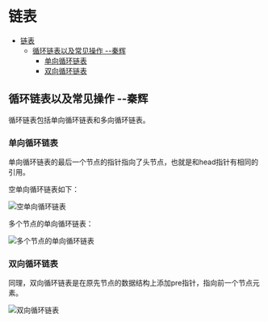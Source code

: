 # 链表

<!-- TOC -->

- [链表](#链表)
    - [循环链表以及常见操作 --秦辉](#循环链表以及常见操作---秦辉)
        - [单向循环链表](#单向循环链表)
        - [双向循环链表](#双向循环链表)

<!-- /TOC -->

## 循环链表以及常见操作 --秦辉

循环链表包括单向循环链表和多向循环链表。

### 单向循环链表

单向循环链表的最后一个节点的指针指向了头节点，也就是和head指针有相同的引用。

空单向循环链表如下：

![空单向循环链表](https://upload-images.jianshu.io/upload_images/4933701-27625b6b7ce47f87.png?imageMogr2/auto-orient/strip|imageView2/2/w/227/format/webp)

多个节点的单向循环链表：

![多个节点的单向循环链表](https://upload-images.jianshu.io/upload_images/4933701-0c04380e70b17281.png?imageMogr2/auto-orient/strip|imageView2/2/w/623/format/webp)

### 双向循环链表

同理，双向循环链表是在原先节点的数据结构上添加pre指针，指向前一个节点元素。

![双向循环链表](https://images2015.cnblogs.com/blog/917743/201610/917743-20161025100654140-1443425869.png)

